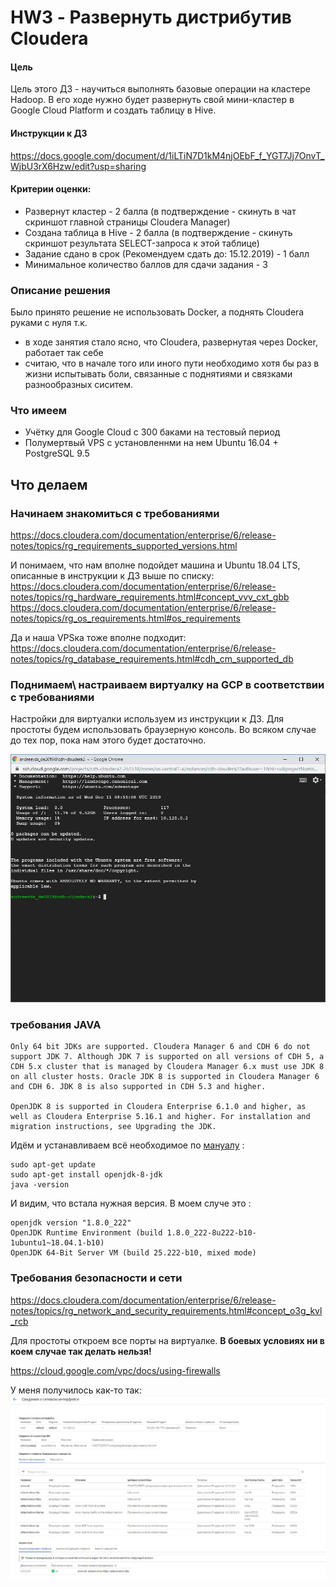 # HW3 - Развернуть дистрибутив Cloudera

#### Цель
Цель этого ДЗ - научиться выполнять базовые операции на кластере Hadoop. В его ходе нужно будет развернуть свой мини-кластер в Google Cloud Platform и создать таблицу в Hive.

#### Инструкции к ДЗ
https://docs.google.com/document/d/1iLTiN7D1kM4njOEbF_f_YGT7Jj7OnvT_WjbU3rX6Hzw/edit?usp=sharing

#### Критерии оценки:
* Развернут кластер - 2 балла (в подтверждение - скинуть в чат скриншот главной страницы Cloudera Manager)
* Создана таблица в Hive - 2 балла (в подтверждение - скинуть скриншот результата SELECT-запроса к этой таблице)
* Задание сдано в срок (Рекомендуем сдать до: 15.12.2019) - 1 балл
* Минимальное количество баллов для сдачи задания - 3

### Опиcание решения
Было принято решение не использовать Docker, а поднять Cloudera руками с нуля т.к. 
* в ходе занятия стало ясно, что Cloudera, развернутая через Docker, работает так себе 
* считаю, что в начале того или иного пути необходимо хотя бы раз в жизни испытывать боли, связанные с поднятиями и связками разнообразных сиситем. 

### Что имеем 
* Учётку для Google Cloud с 300 баками на тестовый период
* Полумертвый VPS с установленнми на нем Ubuntu 16.04 + PostgreSQL 9.5

## Что делаем 
### Начинаем знакомиться с требованиями 
https://docs.cloudera.com/documentation/enterprise/6/release-notes/topics/rg_requirements_supported_versions.html

И понимаем, что нам вполне подойдет машина и Ubuntu 18.04 LTS, описанные в инструкции к ДЗ выше по списку:
https://docs.cloudera.com/documentation/enterprise/6/release-notes/topics/rg_hardware_requirements.html#concept_vvv_cxt_gbb
https://docs.cloudera.com/documentation/enterprise/6/release-notes/topics/rg_os_requirements.html#os_requirements

Да и наша VPSка тоже вполне подходит: https://docs.cloudera.com/documentation/enterprise/6/release-notes/topics/rg_database_requirements.html#cdh_cm_supported_db

### Поднимаем\ настраиваем виртуалку на GCP в соответствии с требованиями
Настройки для виртуалки используем из инструкции к ДЗ. Для простоты будем использовать браузерную консоль. Во всяком случае до тех пор, пока нам этого будет достаточно. 

![OS Installed](https://github.com/adm-8/otus-de-andreevds-2019-11/raw/master/HW3_Lesson3/pics/OS_Intalled.jpg)

### требования JAVA

```
Only 64 bit JDKs are supported. Cloudera Manager 6 and CDH 6 do not support JDK 7. Although JDK 7 is supported on all versions of CDH 5, a CDH 5.x cluster that is managed by Cloudera Manager 6.x must use JDK 8 on all cluster hosts. Oracle JDK 8 is supported in Cloudera Manager 6 and CDH 6. JDK 8 is also supported in CDH 5.3 and higher.

OpenJDK 8 is supported in Cloudera Enterprise 6.1.0 and higher, as well as Cloudera Enterprise 5.16.1 and higher. For installation and migration instructions, see Upgrading the JDK.
```

Идём и устанавливаем всё необходимое по [мануалу](https://docs.cloudera.com/documentation/enterprise/upgrade/topics/ug_jdk8.html) :
```
sudo apt-get update
sudo apt-get install openjdk-8-jdk
java -version
```

И видим, что встала нужная версия. В моем случе это :
```
openjdk version "1.8.0_222"
OpenJDK Runtime Environment (build 1.8.0_222-8u222-b10-1ubuntu1~18.04.1-b10)
OpenJDK 64-Bit Server VM (build 25.222-b10, mixed mode)
```

### Требования безопасности и сети
https://docs.cloudera.com/documentation/enterprise/6/release-notes/topics/rg_network_and_security_requirements.html#concept_o3g_kvl_rcb

Для простоты откроем все порты на виртуалке. **В боевых условиях ни в коем случае так делать нельзя!**

https://cloud.google.com/vpc/docs/using-firewalls

У меня получилось как-то так:
![Network Allow](https://github.com/adm-8/otus-de-andreevds-2019-11/raw/master/HW3_Lesson3/pics/NetworkAllow.JPG)



